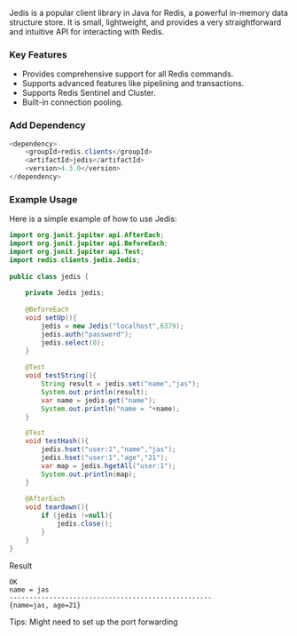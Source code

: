 Jedis is a popular client library in Java for Redis, a powerful in-memory data structure store. It is small, lightweight, and provides a very straightforward and intuitive API for interacting with Redis. 

### Key Features

- Provides comprehensive support for all Redis commands.
- Supports advanced features like pipelining and transactions.
- Supports Redis Sentinel and Cluster.
- Built-in connection pooling.

### Add Dependency
```java
<dependency>  
    <groupId>redis.clients</groupId>  
    <artifactId>jedis</artifactId>  
    <version>4.3.0</version>  
</dependency>
```

### Example Usage

Here is a simple example of how to use Jedis:

```java
import org.junit.jupiter.api.AfterEach;  
import org.junit.jupiter.api.BeforeEach;  
import org.junit.jupiter.api.Test;  
import redis.clients.jedis.Jedis;  
  
public class jedis {  
  
    private Jedis jedis;  
  
    @BeforeEach  
    void setUp(){  
        jedis = new Jedis("localhost",6379);  
        jedis.auth("password");  
        jedis.select(0);  
    }  
  
    @Test  
    void testString(){  
        String result = jedis.set("name","jas");  
        System.out.println(result);  
        var name = jedis.get("name");  
        System.out.println("name = "+name);  
    }  

	@Test  
	void testHash(){  
	    jedis.hset("user:1","name","jas");  
	    jedis.hset("user:1","age","21");  
	    var map = jedis.hgetAll("user:1");  
	    System.out.println(map);  
	}
  
    @AfterEach  
    void teardown(){  
        if (jedis !=null){  
            jedis.close();  
        }  
    }  
}
```

Result
```
OK
name = jas
---------------------------------------------------
{name=jas, age=21}
```

Tips: Might need to set up the port forwarding 


